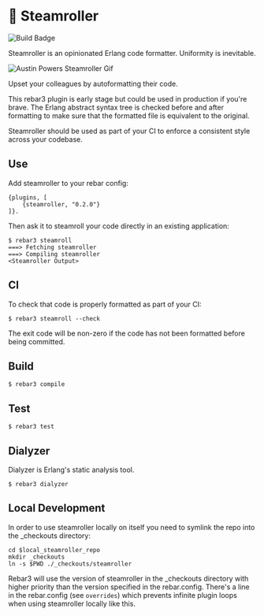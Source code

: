 🚂 Steamroller
==============

![Build Badge](https://github.com/old-reliable/steamroller/workflows/build/badge.svg)

Steamroller is an opinionated Erlang code formatter. Uniformity is inevitable.

![Austin Powers Steamroller Gif](https://thumbs.gfycat.com/MassiveGlossyAmericantoad-size_restricted.gif)

Upset your colleagues by autoformatting their code.

This rebar3 plugin is early stage but could be used in production if you're brave. The Erlang
abstract syntax tree is checked before and after formatting to make sure that the formatted file
is equivalent to the original.

Steamroller should be used as part of your CI to enforce a consistent style across your codebase.

Use
---

Add steamroller to your rebar config:

    {plugins, [
        {steamroller, "0.2.0"}
    ]}.

Then ask it to steamroll your code directly in an existing application:

    $ rebar3 steamroll
    ===> Fetching steamroller
    ===> Compiling steamroller
    <Steamroller Output>

CI
---

To check that code is properly formatted as part of your CI:

    $ rebar3 steamroll --check

The exit code will be non-zero if the code has not been formatted before being committed.

Build
-----

    $ rebar3 compile

Test
----

    $ rebar3 test

Dialyzer
--------

Dialyzer is Erlang's static analysis tool.

    $ rebar3 dialyzer

Local Development
-----------------

In order to use steamroller locally on itself you need to symlink the repo into the \_checkouts
directory:

    cd $local_steamroller_repo
    mkdir _checkouts
    ln -s $PWD ./_checkouts/steamroller

Rebar3 will use the version of steamroller in the \_checkouts directory with higher priority than
the version specified in the rebar.config. There's a line in the rebar.config (see `overrides`)
which prevents infinite plugin loops when using steamroller locally like this.
